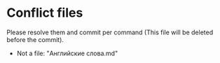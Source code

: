 # Conflict files
Please resolve them and commit per command (This file will be deleted before the commit).
- Not a file: "Английские слова.md"